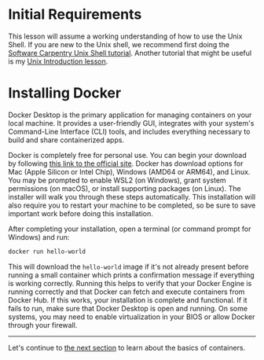 # Initial Requirements
This lesson will assume a working understanding of how to use the Unix Shell. If you are new to the Unix shell, we recommend first doing the [Software Carpentry Unix Shell tutorial](https://swcarpentry.github.io/shell-novice/). Another tutorial that might be useful is my [Unix Introduction lesson](https://det-lab.github.io/unix-tips/).
# Installing Docker
Docker Desktop is the primary application for managing containers on your local machine. It provides a user-friendly GUI, integrates with your system's Command-Line Interface (CLI) tools, and includes everything necessary to build and share containerized apps. 

Docker is completely free for personal use. You can begin your download by following [this link to the official site](https://www.docker.com/products/docker-desktop/). Docker has download options for Mac (Apple Silicon or Intel Chip), Windows (AMD64 or ARM64), and Linux. You may be prompted to enable WSL2 (on Windows), grant system permissions (on macOS), or install supporting packages (on Linux). The installer will walk you through these steps automatically. This installation will also require you to restart your machine to be completed, so be sure to save important work before doing this installation.

After completing your installation, open a terminal (or command prompt for Windows) and run:
```bash
docker run hello-world
```
This will download the `hello-world` image if it's not already present before running a small container which prints a confirmation message if everything is working correctly. Running this helps to verify that your Docker Engine is running correctly and that Docker can fetch and execute containers from Docker Hub. If this works, your installation is complete and functional. If it fails to run, make sure that Docker Desktop is open and running. On some systems, you may need to enable virtualization in your BIOS or allow Docker through your firewall.

---

Let's continue to [the next section](02_containers.md) to learn about the basics of containers.